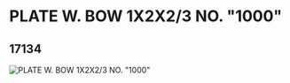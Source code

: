 # PLATE W. BOW 1X2X2/3 NO. "1000"
## 17134
![PLATE W. BOW 1X2X2/3 NO. "1000"](https://lc-www-live-s.legocdn.com/media/bricks/5/2/6066028.jpg)